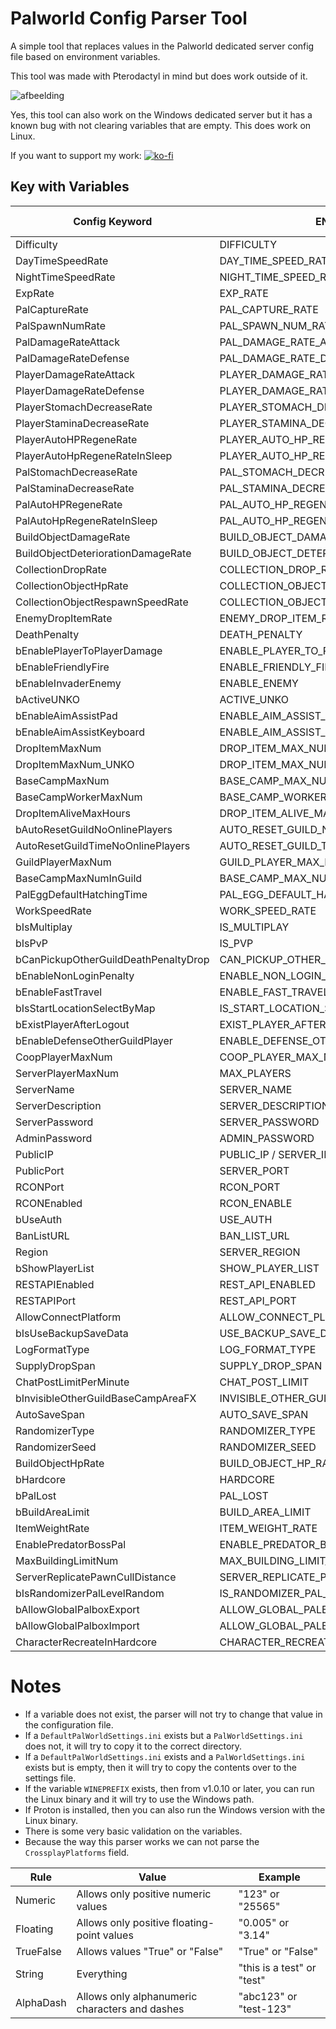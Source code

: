 # Palworld Config Parser Tool

A simple tool that replaces values in the Palworld dedicated server config file based on environment variables.

This tool was made with Pterodactyl in mind but does work outside of it.

![afbeelding](https://github.com/QuintenQVD0/Palword-server-config-parser/assets/67589015/1006e731-b397-4f39-9bca-69cfee4fd2f2)

Yes, this tool can also work on the Windows dedicated server but it has a known bug with not clearing variables that are empty. This does work on Linux.

If you want to support my work:
[![ko-fi](https://ko-fi.com/img/githubbutton_sm.svg)](https://ko-fi.com/J3J2HGECS)

## Key with Variables

| Config Keyword                          | ENV Variable                              | Pterodactyl Stock |
|-----------------------------------------|-------------------------------------------|-------------------|
| Difficulty                              | DIFFICULTY                                |                   |
| DayTimeSpeedRate                        | DAY_TIME_SPEED_RATE                       |                   |
| NightTimeSpeedRate                      | NIGHT_TIME_SPEED_RATE                     |                   |
| ExpRate                                 | EXP_RATE                                  |                   |
| PalCaptureRate                          | PAL_CAPTURE_RATE                          |                   |
| PalSpawnNumRate                         | PAL_SPAWN_NUM_RATE                        |                   |
| PalDamageRateAttack                     | PAL_DAMAGE_RATE_ATTACK                    |                   |
| PalDamageRateDefense                    | PAL_DAMAGE_RATE_DEFENSE                   |                   |
| PlayerDamageRateAttack                  | PLAYER_DAMAGE_RATE_ATTACK                 |                   |
| PlayerDamageRateDefense                 | PLAYER_DAMAGE_RATE_DEFENSE                |                   |
| PlayerStomachDecreaseRate               | PLAYER_STOMACH_DECREACE_RATE              |                   |
| PlayerStaminaDecreaseRate               | PLAYER_STAMINA_DECREACE_RATE              |                   |
| PlayerAutoHPRegeneRate                  | PLAYER_AUTO_HP_REGENE_RATE                |                   |
| PlayerAutoHpRegeneRateInSleep           | PLAYER_AUTO_HP_REGENE_RATE_IN_SLEEP       |                   |
| PalStomachDecreaseRate                  | PAL_STOMACH_DECREACE_RATE                 |                   |
| PalStaminaDecreaseRate                  | PAL_STAMINA_DECREACE_RATE                 |                   |
| PalAutoHPRegeneRate                     | PAL_AUTO_HP_REGENE_RATE                   |                   |
| PalAutoHpRegeneRateInSleep              | PAL_AUTO_HP_REGENE_RATE_IN_SLEEP          |                   |
| BuildObjectDamageRate                   | BUILD_OBJECT_DAMAGE_RATE                  |                   |
| BuildObjectDeteriorationDamageRate      | BUILD_OBJECT_DETERIORATION_DAMAGE_RATE    |                   |
| CollectionDropRate                      | COLLECTION_DROP_RATE                      |                   |
| CollectionObjectHpRate                  | COLLECTION_OBJECT_HP_RATE                 |                   |
| CollectionObjectRespawnSpeedRate        | COLLECTION_OBJECT_RESPAWN_SPEED_RATE      |                   |
| EnemyDropItemRate                       | ENEMY_DROP_ITEM_RATE                      |                   |
| DeathPenalty                            | DEATH_PENALTY                             |                   |
| bEnablePlayerToPlayerDamage             | ENABLE_PLAYER_TO_PLAYER_DAMAGE            |                   |
| bEnableFriendlyFire                     | ENABLE_FRIENDLY_FIRE                      |                   |
| bEnableInvaderEnemy                     | ENABLE_ENEMY                              | ✅                |
| bActiveUNKO                             | ACTIVE_UNKO                               |                   |
| bEnableAimAssistPad                     | ENABLE_AIM_ASSIST_PAD                     |                   |
| bEnableAimAssistKeyboard                | ENABLE_AIM_ASSIST_KEYBOARD                |                   |
| DropItemMaxNum                          | DROP_ITEM_MAX_NUM                         |                   |
| DropItemMaxNum_UNKO                     | DROP_ITEM_MAX_NUM_UNKO                    |                   |
| BaseCampMaxNum                          | BASE_CAMP_MAX_NUM                         |                   |
| BaseCampWorkerMaxNum                    | BASE_CAMP_WORKER_MAX_NUM                  |                   |
| DropItemAliveMaxHours                   | DROP_ITEM_ALIVE_MAX_HOURS                 |                   |
| bAutoResetGuildNoOnlinePlayers          | AUTO_RESET_GUILD_NO_ONLINE_PLAYERS        |                   |
| AutoResetGuildTimeNoOnlinePlayers       | AUTO_RESET_GUILD_TIME_NO_ONLINE_PLAYERS   |                   |
| GuildPlayerMaxNum                       | GUILD_PLAYER_MAX_NUM                      |                   |
| BaseCampMaxNumInGuild                   | BASE_CAMP_MAX_NUM_IN_GUILD                |                   |
| PalEggDefaultHatchingTime               | PAL_EGG_DEFAULT_HATCHING_TIME             |                   |
| WorkSpeedRate                           | WORK_SPEED_RATE                           |                   |
| bIsMultiplay                            | IS_MULTIPLAY                              |                   |
| bIsPvP                                  | IS_PVP                                    |                   |
| bCanPickupOtherGuildDeathPenaltyDrop    | CAN_PICKUP_OTHER_GUILD_DEATH_PENALTY_DROP |                   |
| bEnableNonLoginPenalty                  | ENABLE_NON_LOGIN_PENALTY                  |                   |
| bEnableFastTravel                       | ENABLE_FAST_TRAVEL                        |                   |
| bIsStartLocationSelectByMap             | IS_START_LOCATION_SELECT_BY_MAP           |                   |
| bExistPlayerAfterLogout                 | EXIST_PLAYER_AFTER_LOGOUT                 |                   |
| bEnableDefenseOtherGuildPlayer          | ENABLE_DEFENSE_OTHER_GUILD_PLAYER         |                   |
| CoopPlayerMaxNum                        | COOP_PLAYER_MAX_NUM                       |                   |
| ServerPlayerMaxNum                      | MAX_PLAYERS                               | ✅                |
| ServerName                              | SERVER_NAME                               | ✅                |
| ServerDescription                       | SERVER_DESCRIPTION                        | ✅                |
| ServerPassword                          | SERVER_PASSWORD                           | ✅                |
| AdminPassword                           | ADMIN_PASSWORD                            | ✅                |
| PublicIP                                | PUBLIC_IP / SERVER_IP (v1.0.10 or later)  | ✅                |
| PublicPort                              | SERVER_PORT                               | ✅                |
| RCONPort                                | RCON_PORT                                 | ✅                |
| RCONEnabled                             | RCON_ENABLE                               | ✅                |
| bUseAuth                                | USE_AUTH                                  |                   |
| BanListURL                              | BAN_LIST_URL                              |                   |
| Region                                  | SERVER_REGION                             |                   |
| bShowPlayerList                         | SHOW_PLAYER_LIST                          |                   |
| RESTAPIEnabled                          | REST_API_ENABLED                          |                   |
| RESTAPIPort                             | REST_API_PORT                             |                   |
| AllowConnectPlatform                    | ALLOW_CONNECT_PLATFORM                    |                   |
| bIsUseBackupSaveData                    | USE_BACKUP_SAVE_DATA                      |                   |
| LogFormatType                           | LOG_FORMAT_TYPE                           |                   |
| SupplyDropSpan                          | SUPPLY_DROP_SPAN                          |                   |
| ChatPostLimitPerMinute                  | CHAT_POST_LIMIT                           |                   |
| bInvisibleOtherGuildBaseCampAreaFX      | INVISIBLE_OTHER_GUILD_BASE                |                   |
| AutoSaveSpan                            | AUTO_SAVE_SPAN                            |                   |
| RandomizerType                          | RANDOMIZER_TYPE                           |                   |
| RandomizerSeed                          | RANDOMIZER_SEED                           |                   |
| BuildObjectHpRate                       | BUILD_OBJECT_HP_RATE                      |                   |
| bHardcore                               | HARDCORE                                  |                   |
| bPalLost                                | PAL_LOST                                  |                   |
| bBuildAreaLimit                         | BUILD_AREA_LIMIT                          |                   |
| ItemWeightRate                          | ITEM_WEIGHT_RATE                          |                   |
| EnablePredatorBossPal                   | ENABLE_PREDATOR_BOSS_PAL                  |                   |
| MaxBuildingLimitNum                     | MAX_BUILDING_LIMIT_NUM                    |                   |
| ServerReplicatePawnCullDistance         | SERVER_REPLICATE_PAWN_CULL_DISTANCE       |                   |
| bIsRandomizerPalLevelRandom             | IS_RANDOMIZER_PAL_LEVEL_RANDOM            |                   |
| bAllowGlobalPalboxExport                | ALLOW_GLOBAL_PALBOX_EXPORT                |                   |
| bAllowGlobalPalboxImport                | ALLOW_GLOBAL_PALBOX_IMPORT                |                   |
| CharacterRecreateInHardcore             | CHARACTER_RECREATE_IN_HARDCORE            |                   |

# Notes

- If a variable does not exist, the parser will not try to change that value in the configuration file.
- If a `DefaultPalWorldSettings.ini` exists but a `PalWorldSettings.ini` does not, it will try to copy it to the correct directory.
- If a `DefaultPalWorldSettings.ini` exists and a `PalWorldSettings.ini` exists but is empty, then it will try to copy the contents over to the settings file.
- If the variable `WINEPREFIX` exists, then from v1.0.10 or later, you can run the Linux binary and it will try to use the Windows path.
- If Proton is installed, then you can also run the Windows version with the Linux binary.
- There is some very basic validation on the variables.
- Because the way this parser works we can not parse the `CrossplayPlatforms` field.


| Rule       | Value                                   | Example          |
|------------|-----------------------------------------|------------------|
| Numeric    | Allows only positive numeric values     | "123" or "25565" |
| Floating   | Allows only positive floating-point values | "0.005" or "3.14" |
| TrueFalse  | Allows values "True" or "False"         | "True" or "False"|
| String     | Everything                              | "this is a test" or "test" |
| AlphaDash  | Allows only alphanumeric characters and dashes | "abc123" or "test-123" |
